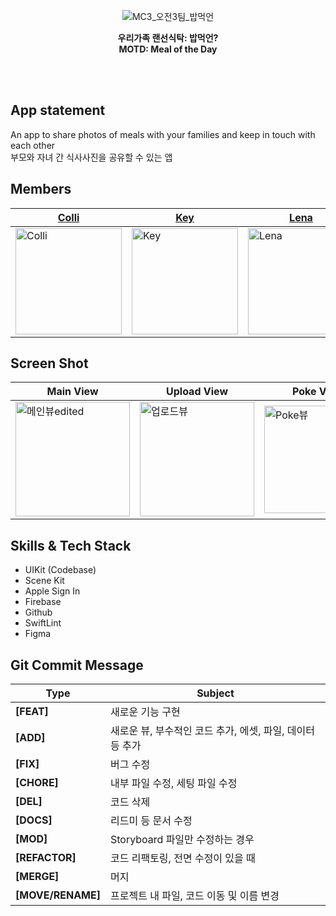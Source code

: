 <div align="center">

![MC3_오전3팀_밥먹언](https://user-images.githubusercontent.com/99120199/184616959-d6d37bf4-959c-4462-ad53-832b74ff66d0.jpg)


**우리가족 랜선식탁: 밥먹언?**<br>
**MOTD: Meal of the Day**

</div>

<br><br>
## App statement
An app to share photos of meals with your families and keep in touch with each other<br>
부모와 자녀 간 식사사진을 공유할 수 있는 앱 


## Members
|[Colli]|[Key]|[Lena]|[Teemo]|[Woogy]|
|---|---|---|---|---|
|<img width="170" alt="Colli" src="https://user-images.githubusercontent.com/99120199/184615798-86451bcc-8665-4b29-ad8b-7f53b80acbee.jpeg">|<img width="170" alt="Key" src="https://user-images.githubusercontent.com/99120199/184625499-f21b08b6-7229-4519-85a0-9ea154c627ff.png">|<img width="170" alt="Lena" src="https://user-images.githubusercontent.com/99120199/184615828-293415e3-63b2-4eed-85bc-d9ab43a3e1c0.jpeg">|<img width="170" alt="Teemo" src="https://user-images.githubusercontent.com/99120199/184615840-80bdb933-d72b-4d80-a91b-abcde2303332.png">|<img width="170" alt="Woogy" src="https://user-images.githubusercontent.com/99120199/184632474-5a1ef3a2-68f7-438b-9464-cd4e442305cb.jpeg">|


[Colli]:https://github.com/SohyeonKim-dev
[Key]:https://github.com/keypark22
[Lena]:https://github.com/lenamin
[Teemo]:https://github.com/teethemoji
[Woogy]:https://github.com/JIW00NG


## Screen Shot  
|Main View|Upload View|Poke View|Poke Editing View|Archiving View|
|---|---|---|---|---|
|<img width="183" alt="메인뷰edited" src="https://user-images.githubusercontent.com/99120199/184612492-3b7d5f1b-89bf-467c-a581-8e421619e2ec.png">|<img width="183" alt="업로드뷰" src="https://user-images.githubusercontent.com/99120199/184612511-cae99351-edfe-4862-9b23-17d0f66ab01b.png">|<img width="172" alt="Poke뷰" src="https://user-images.githubusercontent.com/99120199/184612506-39bd3ae7-d926-4b03-8a86-db68d6e6a8fd.png">|<img width="178" alt="도구편집뷰" src="https://user-images.githubusercontent.com/99120199/184612509-7a455050-b66f-411c-a7e7-699af934a3cf.png">|<img width="183" alt="아카이빙뷰" src="https://user-images.githubusercontent.com/99120199/184635090-e491eb8d-26eb-4b54-8726-aafa5f6e0e20.png">|


## Skills & Tech Stack
- UIKit (Codebase)
- Scene Kit 
- Apple Sign In 
- Firebase 
- Github
- SwiftLint
- Figma 

## Git Commit Message
|Type|Subject|
|---|---|
|**[FEAT]**|새로운 기능 구현|
|**[ADD]**|새로운 뷰, 부수적인 코드 추가, 에셋, 파일, 데이터 등 추가|
|**[FIX]**|버그 수정|
|**[CHORE]**|내부 파일 수정, 세팅 파일 수정|
|**[DEL]**|코드 삭제|
|**[DOCS]**|리드미 등 문서 수정|
|**[MOD]**|Storyboard 파일만 수정하는 경우|
|**[REFACTOR]**|코드 리팩토링, 전면 수정이 있을 때| 
|**[MERGE]**|머지|
|**[MOVE/RENAME]**|프로젝트 내 파일, 코드 이동 및 이름 변경|
